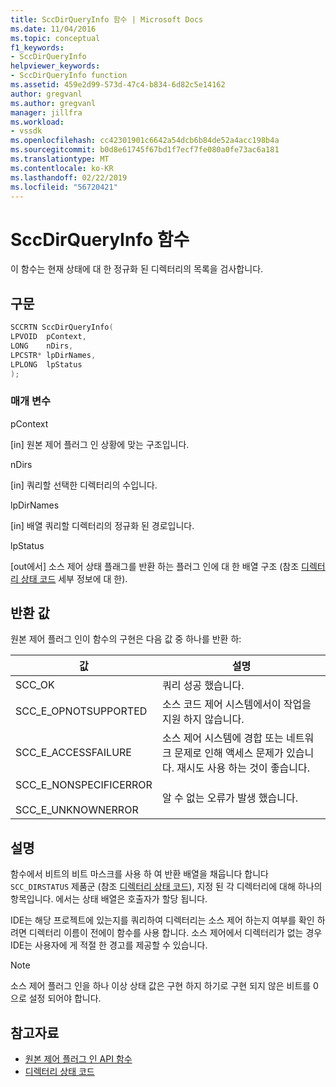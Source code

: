 ```yaml
---
title: SccDirQueryInfo 함수 | Microsoft Docs
ms.date: 11/04/2016
ms.topic: conceptual
f1_keywords:
- SccDirQueryInfo
helpviewer_keywords:
- SccDirQueryInfo function
ms.assetid: 459e2d99-573d-47c4-b834-6d82c5e14162
author: gregvanl
ms.author: gregvanl
manager: jillfra
ms.workload:
- vssdk
ms.openlocfilehash: cc42301901c6642a54dcb6b84de52a4acc198b4a
ms.sourcegitcommit: b0d8e61745f67bd1f7ecf7fe080a0fe73ac6a181
ms.translationtype: MT
ms.contentlocale: ko-KR
ms.lasthandoff: 02/22/2019
ms.locfileid: "56720421"
---
```

# <a name="sccdirqueryinfo-function"></a>SccDirQueryInfo 함수
이 함수는 현재 상태에 대 한 정규화 된 디렉터리의 목록을 검사합니다.

## <a name="syntax"></a>구문

```cpp
SCCRTN SccDirQueryInfo(
LPVOID  pContext,
LONG    nDirs,
LPCSTR* lpDirNames,
LPLONG  lpStatus
);
```

### <a name="parameters"></a>매개 변수
 pContext

[in] 원본 제어 플러그 인 상황에 맞는 구조입니다.

 nDirs

[in] 쿼리할 선택한 디렉터리의 수입니다.

 lpDirNames

[in] 배열 쿼리할 디렉터리의 정규화 된 경로입니다.

 lpStatus

[out에서] 소스 제어 상태 플래그를 반환 하는 플러그 인에 대 한 배열 구조 (참조 [디렉터리 상태 코드](../extensibility/directory-status-code-enumerator.md) 세부 정보에 대 한).

## <a name="return-value"></a>반환 값
 원본 제어 플러그 인이 함수의 구현은 다음 값 중 하나를 반환 하:

|값|설명|
|-----------|-----------------|
|SCC_OK|쿼리 성공 했습니다.|
|SCC_E_OPNOTSUPPORTED|소스 코드 제어 시스템에서이 작업을 지원 하지 않습니다.|
|SCC_E_ACCESSFAILURE|소스 제어 시스템에 경합 또는 네트워크 문제로 인해 액세스 문제가 있습니다. 재시도 사용 하는 것이 좋습니다.|
|SCC_E_NONSPECIFICERROR<br /><br /> SCC_E_UNKNOWNERROR|알 수 없는 오류가 발생 했습니다.|

## <a name="remarks"></a>설명
 함수에서 비트의 비트 마스크를 사용 하 여 반환 배열을 채웁니다 합니다 `SCC_DIRSTATUS` 제품군 (참조 [디렉터리 상태 코드](../extensibility/directory-status-code-enumerator.md)), 지정 된 각 디렉터리에 대해 하나의 항목입니다. 에서는 상태 배열은 호출자가 할당 됩니다.

 IDE는 해당 프로젝트에 있는지를 쿼리하여 디렉터리는 소스 제어 하는지 여부를 확인 하려면 디렉터리 이름이 전에이 함수를 사용 합니다. 소스 제어에서 디렉터리가 없는 경우 IDE는 사용자에 게 적절 한 경고를 제공할 수 있습니다.

> [!NOTE]
>  소스 제어 플러그 인을 하나 이상 상태 값은 구현 하지 하기로 구현 되지 않은 비트를 0으로 설정 되어야 합니다.

## <a name="see-also"></a>참고자료
- [원본 제어 플러그 인 API 함수](../extensibility/source-control-plug-in-api-functions.md)
- [디렉터리 상태 코드](../extensibility/directory-status-code-enumerator.md)